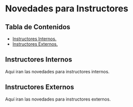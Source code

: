# Novedades para Instructores

## Tabla de Contenidos
* [ Instructores Internos. ](#instructores-internos)
* [ Instructores Externos. ](#instructores-externos)

<a name="instructores-internos"></a>
## Instructores Internos
Aqui iran las novedades para instructores internos.

<a name="instructores-externos"></a>
## Instructores Externos
Aquí iran las novedades para instructores externos.


